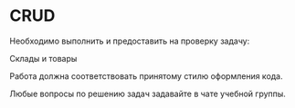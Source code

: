 # CRUD

Необходимо выполнить и предоставить на проверку задачу:

Склады и товары

Работа должна соответствовать принятому стилю оформления кода.

Любые вопросы по решению задач задавайте в чате учебной группы.
